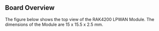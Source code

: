 ## Board Overview

The figure below shows the top view of the RAK4200 LPWAN Module. The dimensions of the Module are 15 x 15.5 x 2.5 mm.

<rk-img
  src="/assets/images/wisduo/rak4200-module/datasheet/back_view.png"
  width="75%"
  figure-number="2"
  caption="RAK4200 LPWAN Module Front and Back View"
/>


